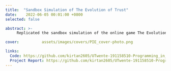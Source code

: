 ```yaml
---
title:  "Sandbox Simulation of The Evolution of Trust"
date:    2022-06-05 00:01:00 +0800
selected: false

abstract: >-
     Replicated the sandbox simulation of the online game The Evolution of Trust using Python and its OOP capabilities, focusing on modeling interactions, strategies, and trust dynamics through object-oriented design to simulate and analyze trust evolution in game theory scenarios.

cover:          assets/images/covers/PIE_cover-photo.png

links:
  Code: https://github.com/kirtan2605/UTwente-191158510-Programming_in_Engineering/tree/master/Python%20Project/Code
  Project Report: https://github.com/kirtan2605/UTwente-191158510-Programming_in_Engineering/blob/1b1529d2cca4b58b44e3e2d61866dabb7411ab69/Python%20Project/PiE_Python_Project_Report%20-%20s2935848.pdf
---
```

